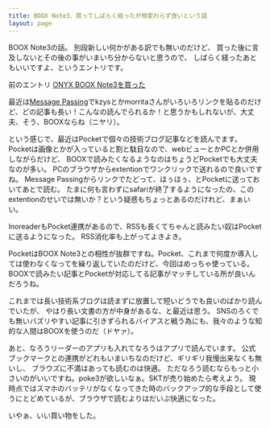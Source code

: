```yaml
---
title: BOOX Note3、買ってしばらく経ったが相変わらず良いという話
layout: page
---
```

BOOX Note3の話。
別段新しい何かがある訳でも無いのだけど、
買った後に言及しないとその後の事がいまいち分からないと思うので、
しばらく経ったあともいいですよ、というエントリです。

前のエントリ [ONYX BOOX Note3を買った](https://karino2.github.io/2020/12/10/boox_note3.html)

最近は[Message Passing](https://messagepassing.github.io)でkzysとかmorritaさんがいろいろリンクを貼るのだけど、どの記事も長い！こんなの読んでられるか！と思うかもしれないが、大丈夫、そう、BOOXならね（ニヤリ）。

という感じで、最近はPocketで個々の技術ブログ記事などを読んでます。
Pocketは画像とかが入っていると割と駄目なので、webビューとかPCとか併用しながらだけど、
BOOXで読みたくなるようなのはちょうどPocketでも大丈夫なのが多い。
PCのブラウザからextentionでワンクリックで送れるので良いですね。
Message Passingからリンクでたどって、ほぅほぅ、とPocketに送っておいてあとで読む。
たまに何も言わずにsafariが終了するようになったの、このextentionのせいでは無いか？という疑惑もちょっとあるのだけれど、まぁいい。

InoreaderもPocket連携があるので、RSSも長くてちゃんと読みたい奴はPocketに送るようになった。
RSS消化率も上がってよきよき。

PocketはBOOX Note3との相性が抜群ですね。Pocket、これまで何度か導入しては使わなくなってを繰り返していたのだけど、今回はめっちゃ使っている。
BOOXで読みたい記事とPocketが対応してる記事がマッチしている所が良いんだろうね。

これまでは長い技術系ブログは読まずに放置して短いどうでも良いのばかり読んでいたが、
やはり長い文書の方が中身があるな、と最近は思う。
SNSのろくでも無いバズリやすい記事に引きずられるバイアスと戦う為にも、我々のような知的な人間はBOOXを使うのだ（ドヤァ）。

あと、なろうリーダーのアプリも入れてなろうはアプリで読んでいます。
公式ブックマークとの連携がどれもいまいちなのだけど、ギリギリ我慢出来なくも無いし、
ブラウズに不満はあっても読むのは快適。
ただなろう読むならもっと小さいのがいいですね。poke3が欲しいなぁ。SKTが売り始めたら考えよう。
現時点ではスマホのバッテリがなくなってきた時のバックアップ的な手段として使うにとどめているが、ブラウザで読むよりはだいぶ快適になった。

いやぁ、いい買い物をした。